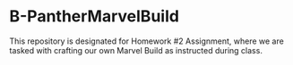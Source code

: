 # B-PantherMarvelBuild
This repository is designated for Homework #2 Assignment, where we are tasked with crafting our own Marvel Build as instructed during class.
